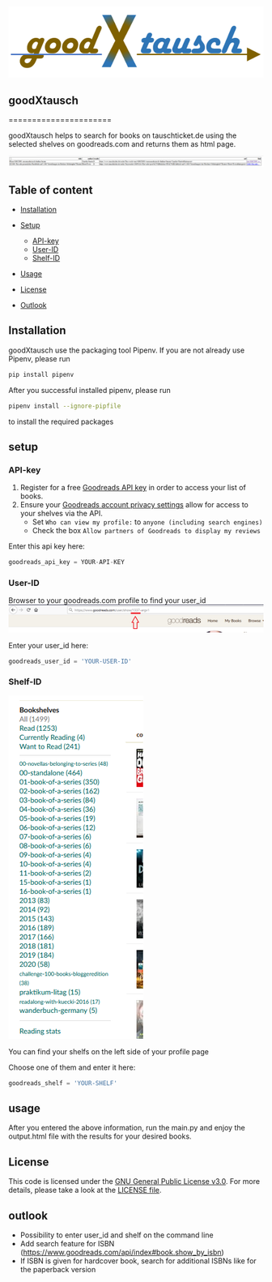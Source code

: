 ![logo](https://github.com/argv1/goodXtausch/blob/master/images/logo.PNG)

## goodXtausch
======================

goodXtausch helps to search for books on tauschticket.de using the selected shelves on goodreads.com and returns them as html page.


![logo](https://github.com/argv1/goodXtausch/blob/master/images/output.PNG)


## Table of content

- [Installation](#installation)

- [Setup](#setup)
    - [API-key](#API-key)
    - [User-ID](#User-ID)
	- [Shelf-ID](#Shelf-ID)
- [Usage](#usage)	
- [License](#license)
- [Outlook](#outlook)

## Installation

goodXtausch use the packaging tool Pipenv.
If you are not already use Pipenv, please run 
```bash
pip install pipenv
```

After you successful installed pipenv, please run
```bash
pipenv install --ignore-pipfile
```
to install the required packages

## setup

### API-key

1. Register for a free [Goodreads API key](https://www.goodreads.com/api/keys) in order to access your list of books.
2. Ensure your [Goodreads account privacy settings](https://www.goodreads.com/user/edit?tab=settings) allow for access to your shelves via the API.
    - Set `Who can view my profile:` to `anyone (including search engines)`
    - Check the box `Allow partners of Goodreads to display my reviews`


Enter this api key here:
```python
goodreads_api_key = YOUR-API-KEY
```

### User-ID

Browser to your goodreads.com profile to find your user_id
![User ID](https://github.com/argv1/goodXtausch/blob/master/images/goodreads_user_id.PNG)

Enter your user_id here:
```python
goodreads_user_id = 'YOUR-USER-ID'
```

### Shelf-ID

![Shelf](https://github.com/argv1/goodXtausch/blob/master/images/goodreads_shelf.PNG)

You can find your shelfs on the left side of your profile page

Choose one of them and enter it here:
```python
goodreads_shelf = 'YOUR-SHELF'
```

## usage
After you entered the above information, run the main.py and enjoy the output.html file with the results for your desired books.

## License

This code is licensed under the [GNU General Public License v3.0](https://choosealicense.com/licenses/gpl-3.0/). 
For more details, please take a look at the [LICENSE file](https://github.com/argv1/goodXtausch/blob/master/LICENSE).


## outlook

- Possibility to enter user_id and shelf on the command line
- Add search feature for ISBN (https://www.goodreads.com/api/index#book.show_by_isbn)
- If ISBN is given for hardcover book, search for additional ISBNs like for the paperback version
